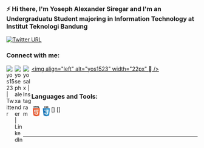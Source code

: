 ### ⚡ Hi there, I'm Yoseph Alexander Siregar and I'm an Undergraduatu Student majoring in Information Technology at Institut Teknologi Bandung

[![Twitter URL](https://img.shields.io/twitter/url/https/twitter.com/yos1523.svg?style=social&label=Follow%20%40yos1523)](https://twitter.com/yos1523)

### Connect with me:

[<img align="left" alt="yos1523" width="22px"  />][website]
[<img align="left" alt="yos1523 | Twitter" width="22px" src="https://cdn.jsdelivr.net/npm/simple-icons@v3/icons/twitter.svg" />][twitter]
[<img align="left" alt="yoseph alexander | LinkedIn" width="22px" src="https://cdn.jsdelivr.net/npm/simple-icons@v3/icons/linkedin.svg" />][linkedin]
[<img align="left" alt="yosalx | Instagram" width="22px" src="https://cdn.jsdelivr.net/npm/simple-icons@v3/icons/instagram.svg" />][instagram]

<br />

### Languages and Tools:

[<img align="left" alt="HTML5" width="26px" src="https://raw.githubusercontent.com/github/explore/80688e429a7d4ef2fca1e82350fe8e3517d3494d/topics/html/html.png" />]
[<img align="left" alt="CSS3" width="26px" src="https://raw.githubusercontent.com/github/explore/80688e429a7d4ef2fca1e82350fe8e3517d3494d/topics/css/css.png" />]

<br />
<br />

---

[website]: https://codepen.io/yos1523
[twitter]: https://twitter.com/yos1523
[instagram]: https://www.instagram.com/yosalx/
[linkedin]: https://www.linkedin.com/in/yosephalexander/
